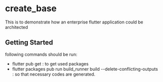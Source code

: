 # create_base

This is to demonstrate how an enterprise flutter application could be architected

## Getting Started
following commands should be run:
- flutter pub get : to get used packages
- flutter packages pub run build_runner build --delete-conflicting-outputs  : so that necessary codes are generated.

